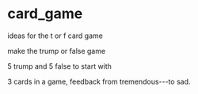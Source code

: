 # card_game
ideas for the t or f card game

make the trump or false game

5 trump and 5 false to start with

3 cards in a game, feedback from tremendous---to sad.
